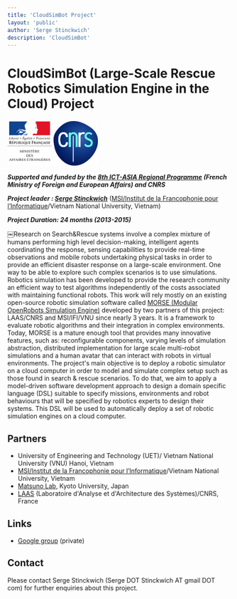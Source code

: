 ```yaml
---
title: 'CloudSimBot Project'
layout: 'public'
author: 'Serge Stinckwich'
description: 'CloudSimBot'
---
```

# CloudSimBot (Large-Scale Rescue Robotics Simulation Engine in the Cloud) Project


<img src="/images/MAE.jpeg" width="100" class="img-rounded">
<img src="/images/CNRSfilaire-grand.jpeg" width="100" class="img-rounded">

***Supported and funded by the [8th ICT-ASIA Regional Programme](http://service-scientifique.francejoomla.net/index.php?option=com_content&view=article&id=419:ict-stic-asie&catid=35:opportunities-france&Itemid=138) (French Ministry of Foreign and European Affairs) and CNRS***

***Project leader : [Serge Stinckwich](http://www.doesnotunderstand.org/)*** ([MSI/Institut de la Francophonie pour l’Informatique](http://www.ifi.auf.org/)/Vietnam National University, Vietnam)

***Project Duration: 24 months (2013-2015)***

￼Research on Search&Rescue systems involve a complex mixture of humans performing high level decision-making, intelligent agents coordinating the response, sensing capabilities to provide real-time observations and mobile robots undertaking physical tasks in order to provide an efficient disaster response on a large-scale environment. One way to be able to explore such complex scenarios is to use simulations. Robotics simulation has been developed to provide the research community an efficient way to test algorithms independently of the costs associated with maintaining functional robots.
This work will rely mostly on an existing open-source robotic simulation software called [MORSE (Modular OpenRobots Simulation Engine)](http://www.openrobots.org/wiki/morse/) developed by two partners of this project: LAAS/CNRS and MSI/IFI/VNU since nearly 3 years. It is a framework to evaluate robotic algorithms and their integration in complex environments. Today, MORSE is a mature enough tool that provides many innovative features, such as: reconfigurable components, varying levels of simulation abstraction, distributed implementation for large scale multi-robot simulations and a human avatar that can interact with robots in virtual environments.
The project's main objective is to deploy a robotic simulator on a cloud computer in order to model and simulate complex setup such as those found in search & rescue scenarios. To do that, we aim to apply a model-driven software development approach to design a domain specific language (DSL) suitable to specify missions, environments and robot behaviours that will be specified by robotics experts to design their systems. This DSL will be used to automatically deploy a set of robotic simulation engines on a cloud computer.

## Partners
- University of Engineering and Technology (UET)/ Vietnam National University (VNU) Hanoi, Vietnam
- [MSI/Institut de la Francophonie pour l’Informatique](http://www.ifi.auf.org/)/Vietnam National University, Vietnam
- [Matsuno Lab](http://www.mechatronics.me.kyoto-u.ac.jp/), Kyoto University, Japan
- [LAAS](http://www.laas.fr/) (Laboratoire d'Analyse et d'Architecture des Systèmes)/CNRS, France

## Links
- [Google group](https://groups.google.com/d/forum/cloudsimbot) (private)

## Contact
Please contact Serge Stinckwich (Serge DOT Stinckwich AT gmail DOT com) for further enquiries about this project.